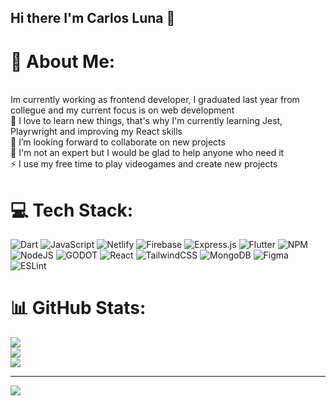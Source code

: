 ## Hi there I'm Carlos Luna 👋

# 💫 About Me:
<br>Im currently working as frontend developer, I graduated last year from collegue and my current focus is on web development<br>🔭 I love to learn new things, that's why I'm currently learning Jest, Playrwright and improving my React skills<br>👯 I’m looking forward to collaborate on new projects <br>💬 I'm not an expert but I would be glad to help anyone who need it<br>⚡ I use my free time to play videogames and create new projects


# 💻 Tech Stack:
![Dart](https://img.shields.io/badge/dart-%230175C2.svg?style=for-the-badge&logo=dart&logoColor=white) ![JavaScript](https://img.shields.io/badge/javascript-%23323330.svg?style=for-the-badge&logo=javascript&logoColor=%23F7DF1E) ![Netlify](https://img.shields.io/badge/netlify-%23000000.svg?style=for-the-badge&logo=netlify&logoColor=#00C7B7) ![Firebase](https://img.shields.io/badge/firebase-%23039BE5.svg?style=for-the-badge&logo=firebase) ![Express.js](https://img.shields.io/badge/express.js-%23404d59.svg?style=for-the-badge&logo=express&logoColor=%2361DAFB) ![Flutter](https://img.shields.io/badge/Flutter-%2302569B.svg?style=for-the-badge&logo=Flutter&logoColor=white) ![NPM](https://img.shields.io/badge/NPM-%23000000.svg?style=for-the-badge&logo=npm&logoColor=white) ![NodeJS](https://img.shields.io/badge/node.js-6DA55F?style=for-the-badge&logo=node.js&logoColor=white) ![GODOT](https://img.shields.io/badge/godot-3582bb.svg?style=for-the-badge&logo=godot-engine&logoColor=white) ![React](https://img.shields.io/badge/react-%2320232a.svg?style=for-the-badge&logo=react&logoColor=%2361DAFB) ![TailwindCSS](https://img.shields.io/badge/tailwindcss-%2338B2AC.svg?style=for-the-badge&logo=tailwind-css&logoColor=white) ![MongoDB](https://img.shields.io/badge/MongoDB-%234ea94b.svg?style=for-the-badge&logo=mongodb&logoColor=white) ![Figma](https://img.shields.io/badge/figma-%23F24E1E.svg?style=for-the-badge&logo=figma&logoColor=white) ![ESLint](https://img.shields.io/badge/ESLint-4B3263?style=for-the-badge&logo=eslint&logoColor=white)
# 📊 GitHub Stats:
![](https://github-readme-stats.vercel.app/api?username=CharlyLuna&theme=react&hide_border=true&include_all_commits=false&count_private=true)<br/>
![](https://github-readme-streak-stats.herokuapp.com/?user=CharlyLuna&theme=react&hide_border=true)<br/>
![](https://github-readme-stats.vercel.app/api/top-langs/?username=CharlyLuna&theme=react&hide_border=true&include_all_commits=false&count_private=true&layout=compact)

---
[![](https://visitcount.itsvg.in/api?id=CharlyLuna&icon=5&color=0)](https://visitcount.itsvg.in)
